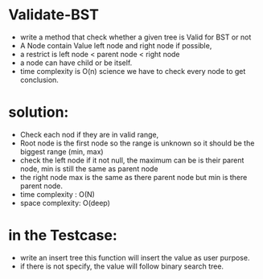 # Validate-BST
- write a method that check whether a given tree is Valid for BST or not
- A Node contain Value left node and right node if possible,
- a restrict is left node < parent node < right node
- a node can have child or be itself.
- time complexity is O(n) science we have to check every node to get conclusion.
# solution:
- Check each nod if they are in valid range,
- Root node is the first node  so the range is unknown so it should be the biggest range (min, max)
- check the left node if it not null, the maximum can be is their parent node, min is still the same as parent node
- the right node max is the same as there parent node but min is there parent node.
- time complexity : O(N)
- space complexity: O(deep)
# in the Testcase:
- write an insert tree this function will insert the value as user purpose.
- if there is not specify, the value will follow binary search tree.
